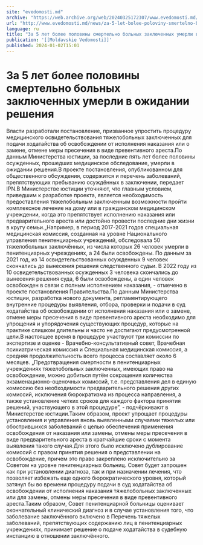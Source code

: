 ```yaml
---
site: "evedomosti.md"
archive: "https://web.archive.org/web/20240325172307/www.evedomosti.md/news/za-5-let-bolee-poloviny-smertelno-bolnyh-zaklyuchennyh-umerl"
url: "http://www.evedomosti.md/news/za-5-let-bolee-poloviny-smertelno-bolnyh-zaklyuchennyh-umerl"
language: ru
title: "За 5 лет более половины смертельно больных заключенных умерли в ожидании решения"
publication: '[[Moldavskie Vedomosti]]'
published: 2024-01-02T15:01
---
```


# За 5 лет более половины смертельно больных заключенных умерли в ожидании решения

Власти разработали постановление, призванное упростить процедуру медицинского освидетельствования тяжелобольных заключенных для подачи ходатайства об освобождении от исполнения наказания или о замене, отмене меры пресечения в виде превентивного ареста.По данным Министерства юстиции, за последние пять лет более половины осужденных, прошедших медицинское обследование, умерли в ожидании решения.В проекте постановления, опубликованном для общественного обсуждения, содержится и перечень заболеваний, препятствующих пребыванию осуждённых в заключении, передает IPN.В Министерстве юстиции уточняют, что главным условием, приведшим к разработке проекта, является необходимость предоставления тяжелобольным заключенным возможности пройти комплексное лечение на дому или в гражданском медицинском учреждении, когда это препятствует исполнению наказания или предварительного ареста или достойно провести последние дни жизни в кругу семьи.„Например, в период 2017-2021 годов специальная медицинская комиссия, созданная на уровне Национального управления пенитенциарных учреждений, обследовала 50 тяжелобольных заключённых, из числа которых 26 человек умерли в пенитенциарных учреждениях, а 24 были освобождены. По данным за 2021 год, из 14 освидетельствованных осужденных 9 человек скончались до вынесения решения следственного судьи. В 2022 году из 10 освидетельствованных осужденных 3 человека скончались до вынесения решения суда, 6 были освобождены, а один человек освобожден в связи с полным исполнением наказания, - отмечено в проекте постановления Правительства.По данным Министерства юстиции, разработка нового документа, регламентирующего внутренние процедуры выявления, отбора, проверки и подачи в суд ходатайства об освобождении от исполнения наказания или о замене, отмене меры пресечения в виде превентивного ареста необходимо для упрощения и упорядочения существующих процедур, которые на практике слишком длительны и часто не достигают предусмотренной цели.В настоящее время в процедуре участвуют три комиссии по экспертизе и оценке - Врачебно-консультативный совет, Врачебная психиатрическая комиссия и Специальная медицинская комиссия, а средняя продолжительность всего процесса составляет около 6 месяцев. „Предотвращения смертности в пенитенциарных учреждениях тяжелобольных заключенных, имеющих право на освобождение, можно добиться путём сокращения количества экзаменационно-оценочных комиссий, т.е. представления дел в единую комиссию без необходимости предварительного решения других комиссий, исключения бюрократизма из процесса направления, а также установление четких сроков для каждого фактора принятия решений, участвующего в этой процедуре”, - подчёркивают в Министерстве юстиции.Таким образом, проект упрощает процедуры установления и управления вновь выявленными случаями тяжелых или обострившихся заболеваний с целью обеспечения применения освобождения от наказания или замены, отмены меры пресечения в виде предварительного ареста в кратчайшие сроки с момента выявления такого случая.Для этого было исключено дублирование комиссий с правом принятия решения о представлении на освобождение, причем это право закреплено исключительно за Советом на уровне пенитенциарных больниц. Совет будет запрошен как при установлении диагноза, так и при назначении лечения, что позволяет избежать еще одного бюрократического уровня, который затянул бы во времени процедуру подачи в суд ходатайства об освобождении от исполнения наказания тяжелобольных заключенных или для замены, отмены меры пресечения в виде превентивного ареста.Таким образом, Совет пенитенциарной больницы оценивает окончательный клинический диагноз и в случае установления того, что заболевание заключённого включено в Перечень тяжелых заболеваний, препятствующих содержанию лиц в пенитенциарных учреждениях, принимает решение о подаче ходатайства в судебную инстанцию в отношении заключённого.